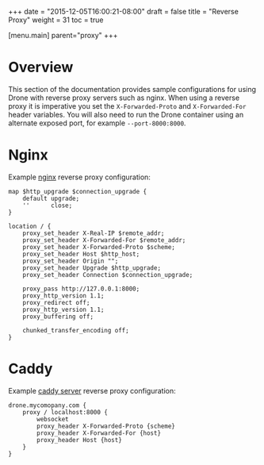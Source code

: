 +++
date = "2015-12-05T16:00:21-08:00"
draft = false
title = "Reverse Proxy"
weight = 31
toc = true


[menu.main]
	parent="proxy"
+++

# Overview

This section of the documentation provides sample configurations for using Drone with reverse proxy servers such as nginx. When using a reverse proxy it is imperative you set the `X-Forwarded-Proto` and `X-Forwarded-For` header variables. You will also need to run the Drone container using an alternate exposed port, for example `--port-8000:8000`.

# Nginx

Example [nginx](http://nginx.org) reverse proxy configuration:

```
map $http_upgrade $connection_upgrade {
    default upgrade;
    ''      close;
}

location / {
    proxy_set_header X-Real-IP $remote_addr;
    proxy_set_header X-Forwarded-For $remote_addr;
    proxy_set_header X-Forwarded-Proto $scheme;
    proxy_set_header Host $http_host;
    proxy_set_header Origin "";
    proxy_set_header Upgrade $http_upgrade;
    proxy_set_header Connection $connection_upgrade;

    proxy_pass http://127.0.0.1:8000;
    proxy_http_version 1.1;
    proxy_redirect off;
    proxy_http_version 1.1;
    proxy_buffering off;

    chunked_transfer_encoding off;
}
```

# Caddy

Example [caddy server](https://caddyserver.com/) reverse proxy configuration:

```
drone.mycomopany.com {
    proxy / localhost:8000 {
        websocket
        proxy_header X-Forwarded-Proto {scheme}
        proxy_header X-Forwarded-For {host}
        proxy_header Host {host}
    }
}
```
